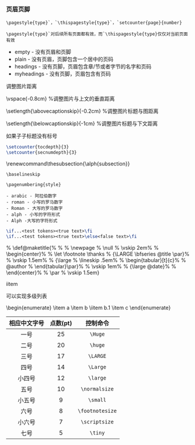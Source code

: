 ### 页眉页脚

```
\pagestyle{type}`，`\thispagestyle{type}`，`setcounter{page}{number}
```

```
\pagestyle{type}`对后续所有页面都有效，而`\thispagestyle{type}仅仅对当前页面有效
```

- empty - 没有页眉和页脚
- plain - 没有页眉，页脚包含一个居中的页码
- headings - 没有页脚，页眉包含章/节或者字节的名字和页码
- myheadings - 没有页脚，页眉包含有页码



调整图片距离

\vspace{-0.8cm}  %调整图片与上文的垂直距离

\setlength{\abovecaptionskip}{-0.2cm}  %调整图片标题与图距离

\setlength{\belowcaptionskip}{-1cm}  %调整图片标题与下文距离



如果子子标题没有标号

```tex
\setcounter{tocdepth}{3}
\setcounter{secnumdepth}{3}
```



\renewcommand\thesubsection{\alph{subsection}}



```
\baselineskip
```



```
\pagenumbering{style}

- arabic - 阿拉伯数字
- roman - 小写的罗马数字
- Roman - 大写的罗马数字
- alph - 小写的字符形式
- Alph -大写的字符形式
```

  



```tex
\if...<test tokens><true text>\fi
\if...<test tokens><true text>\else<false text>\fi
```





% \def\@maketitle{%
% %   \newpage
%   \null
%   \vskip 2em%
%   \begin{center}%
%   \let \footnote \thanks
%     {\LARGE \bfseries \@title \par}%
%     \vskip 1.5em%
%     {\large
%       \lineskip .5em%
%       \begin{tabular}[t]{c}%
%         \@author
%       \end{tabular}\par}%
%     \vskip 1em%
%     {\large \@date}%
%   \end{center}%
%   \par
%   \vskip 1.5em}







iitem

可以实现多级列表

\begin{enumerate}
\item a
\item b
  \iitem b.1
\item c
\end{enumerate}





| 相应中文字号 | 点数(pt) |    控制命令     |
| :----------: | :------: | :-------------: |
|     一号     |    25    |     `\Huge`     |
|     二号     |    20    |     `\huge`     |
|     三号     |    17    |    `\LARGE`     |
|     四号     |    14    |    `\Large`     |
|    小四号    |    12    |    `\large`     |
|     五号     |    10    |  `\normalsize`  |
|    小五号    |    9     |    `\small`     |
|     六号     |    8     | `\footnotesize` |
|    小六号    |    7     |  `\scriptsize`  |
|     七号     |    5     |     `\tiny`     |

